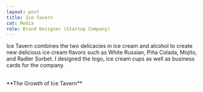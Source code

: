 ```yaml
---
layout: post
title: Ice Tavern
cat: Media
role: Brand Designer (Startup Company)
---
```


Ice Tavern combines the two delicacies in ice cream and alcohol to create new delicious ice cream flavors such as White Russian, Piña Colada, Mojito, and Radler Sorbet. I designed the logo, ice cream cups as well as business cards for the company.

<br>
**The Growth of Ice Tavern**
